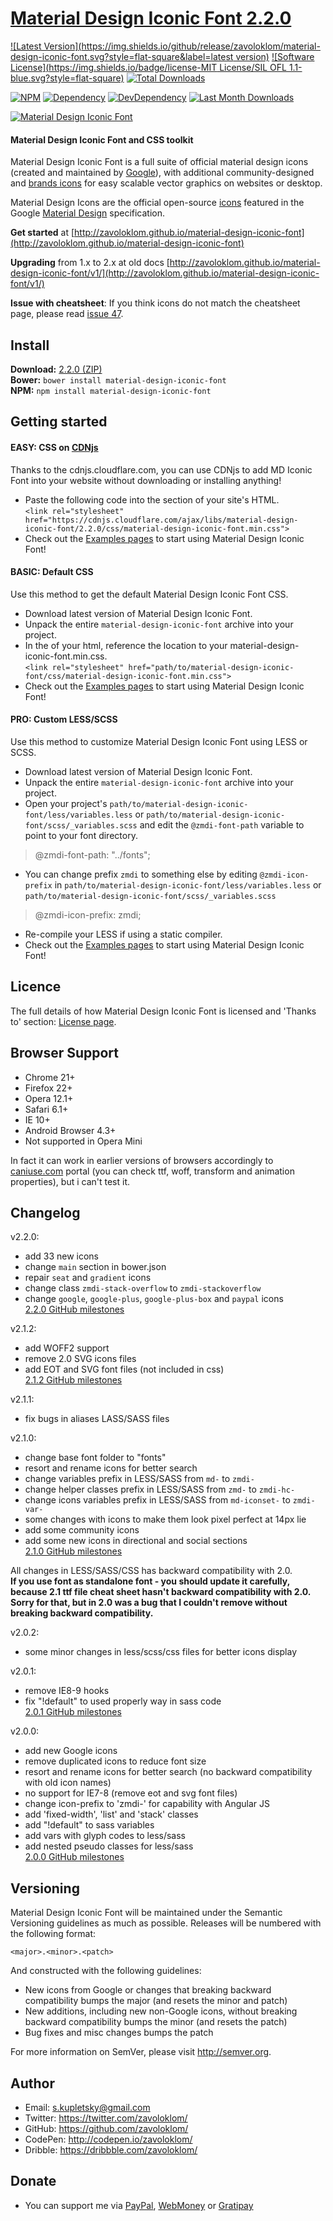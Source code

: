 # [Material Design Iconic Font 2.2.0](http://zavoloklom.github.io/material-design-iconic-font)

[![Latest Version](https://img.shields.io/github/release/zavoloklom/material-design-iconic-font.svg?style=flat-square&label=latest version)](https://github.com/zavoloklom/material-design-iconic-font/tags)
[![Software License](https://img.shields.io/badge/license-MIT License/SIL OFL 1.1-blue.svg?style=flat-square)](LICENSE)
[![Total Downloads](https://img.shields.io/github/downloads/zavoloklom/material-design-iconic-font/latest/total.svg)](https://github.com/zavoloklom/material-design-iconic-font/tags)

[![NPM](https://img.shields.io/npm/v/material-design-iconic-font.svg?style=flat-square)](https://www.npmjs.com/package/material-design-iconic-font)
[![Dependency](https://img.shields.io/david/zavoloklom/material-design-iconic-font.svg?style=flat-square)](https://david-dm.org/zavoloklom/material-design-iconic-font)
[![DevDependency](https://img.shields.io/david/dev/zavoloklom/material-design-iconic-font.svg?style=flat-square)](https://david-dm.org/zavoloklom/material-design-iconic-font#info=devDependencies)
[![Last Month Downloads](https://img.shields.io/npm/dm/material-design-iconic-font.svg?style=flat-square)](https://www.npmjs.com/package/material-design-iconic-font)

[![Material Design Iconic Font](http://zavoloklom.github.io/material-design-iconic-font/img/Material-Design-Iconic-Font.png)](http://zavoloklom.github.io/material-design-iconic-font/)

#### Material Design Iconic Font and CSS toolkit

Material Design Iconic Font is a full suite of official material design icons (created and maintained by [Google](https://github.com/google/material-design-icons)), with additional community-designed and [brands icons](https://github.com/zavoloklom/material-design-iconic-font/tree/master/svg/brands) for easy scalable vector graphics on websites or desktop.

Material Design Icons are the official open-source [icons](http://www.google.com/design/spec/resources/sticker-sheets.html#sticker-sheets-components) featured in the Google [Material Design](http://www.google.com/design/spec) specification.

**Get started** at [http://zavoloklom.github.io/material-design-iconic-font](http://zavoloklom.github.io/material-design-iconic-font)

**Upgrading** from 1.x to 2.x at old docs [http://zavoloklom.github.io/material-design-iconic-font/v1/](http://zavoloklom.github.io/material-design-iconic-font/v1/)

**Issue with cheatsheet**: If you think icons do not match the cheatsheet page, please read [issue 47](https://github.com/zavoloklom/material-design-iconic-font/issues/47).

## Install
**Download:**    [2.2.0 (ZIP)](https://github.com/zavoloklom/material-design-iconic-font/releases/download/2.2.0/material-design-iconic-font.zip)   
**Bower:**       `bower install material-design-iconic-font`   
**NPM:**         `npm install material-design-iconic-font`

## Getting started
#### EASY: CSS on [CDNjs](https://cdnjs.com/libraries/material-design-iconic-font)
Thanks to the cdnjs.cloudflare.com, you can use CDNjs to add MD Iconic Font into your website without downloading or installing anything!   
- Paste the following code into the <head> section of your site's HTML.  
`<link rel="stylesheet" href="https://cdnjs.cloudflare.com/ajax/libs/material-design-iconic-font/2.2.0/css/material-design-iconic-font.min.css">`   
- Check out the [Examples pages](http://zavoloklom.github.io/material-design-iconic-font/examples.html) to start using Material Design Iconic Font!   

#### BASIC: Default CSS
Use this method to get the default Material Design Iconic Font CSS.   
- Download latest version of Material Design Iconic Font.   
- Unpack the entire `material-design-iconic-font` archive into your project.   
- In the <head> of your html, reference the location to your material-design-iconic-font.min.css.   
`<link rel="stylesheet" href="path/to/material-design-iconic-font/css/material-design-iconic-font.min.css">`   
- Check out the [Examples pages](http://zavoloklom.github.io/material-design-iconic-font/examples.html) to start using Material Design Iconic Font!   

#### PRO: Custom LESS/SCSS
Use this method to customize Material Design Iconic Font using LESS or SCSS.   
- Download latest version of Material Design Iconic Font.   
- Unpack the entire `material-design-iconic-font` archive into your project.   
- Open your project's `path/to/material-design-iconic-font/less/variables.less` or `path/to/material-design-iconic-font/scss/_variables.scss` and edit the `@zmdi-font-path` variable to point to your font directory.   

> @zmdi-font-path:   "../fonts";

- You can change prefix `zmdi` to something else by editing `@zmdi-icon-prefix` in `path/to/material-design-iconic-font/less/variables.less` or `path/to/material-design-iconic-font/scss/_variables.scss`

> @zmdi-icon-prefix:       zmdi;

- Re-compile your LESS if using a static compiler.
- Check out the [Examples pages](http://zavoloklom.github.io/material-design-iconic-font/examples.html) to start using Material Design Iconic Font!

## Licence
The full details of how Material Design Iconic Font is licensed and 'Thanks to' section: [License page](http://zavoloklom.github.io/material-design-iconic-font/license.html).

## Browser Support
- Chrome 21+   
- Firefox 22+   
- Opera 12.1+   
- Safari 6.1+   
- IE 10+   
- Android Browser 4.3+   
- Not supported in Opera Mini   

In fact it can work in earlier versions of browsers accordingly to [caniuse.com](http://caniuse.com/) portal (you can check ttf, woff, transform and animation properties), but i can't test it.

## Changelog   
v2.2.0:   
- add 33 new icons   
- change `main` section in bower.json   
- repair `seat` and `gradient` icons   
- change class `zmdi-stack-overflow` to `zmdi-stackoverflow`   
- change `google`, `google-plus`, `google-plus-box` and `paypal` icons   
[2.2.0 GitHub milestones](https://github.com/zavoloklom/material-design-iconic-font/issues?milestone=5&page=1&state=closed)  

v2.1.2:   
- add WOFF2 support    
- remove 2.0 SVG icons files
- add EOT and SVG font files (not included in css)   
[2.1.2 GitHub milestones](https://github.com/zavoloklom/material-design-iconic-font/issues?milestone=6&page=1&state=closed)    

v2.1.1:   
- fix bugs in aliases LASS/SASS files   

v2.1.0:   
- change base font folder to "fonts"   
- resort and rename icons for better search   
- change variables prefix in LESS/SASS from ```md-``` to ```zmdi-```   
- change helper classes prefix in LESS/SASS from ```zmd-``` to ```zmdi-hc-```   
- change icons variables prefix in LESS/SASS from ```md-iconset-``` to ```zmdi-var-```   
- some changes with icons to make them look pixel perfect at 14px lie   
- add some community icons   
- add some new icons in directional and social sections   
[2.1.0 GitHub milestones](https://github.com/zavoloklom/material-design-iconic-font/issues?milestone=4&page=1&state=closed)    

All changes in LESS/SASS/CSS has backward compatibility with 2.0.    
**If you use font as standalone font - you should update it carefully, because 2.1 ttf file cheat sheet hasn't backward compatibility with 2.0. Sorry for that, but in 2.0 was a bug that I couldn't remove without breaking backward compatibility.**    

v2.0.2:   
- some minor changes in less/scss/css files for better icons display    

v2.0.1:   
- remove IE8-9 hooks   
- fix "!default" to used properly way in sass code   
[2.0.1 GitHub milestones](https://github.com/zavoloklom/material-design-iconic-font/issues?milestone=2&page=1&state=closed)

v2.0.0:   
- add new Google icons   
- remove duplicated icons to reduce font size   
- resort and rename icons for better search (no backward compatibility with old icon names)  
- no support for IE7-8 (remove eot and svg font files)   
- change icon-prefix to 'zmdi-' for capability with Angular JS   
- add 'fixed-width', 'list' and 'stack' classes  
- add "!default" to sass variables   
- add vars with glyph codes to less/sass   
- add nested pseudo classes for less/sass   
[2.0.0 GitHub milestones](https://github.com/zavoloklom/material-design-iconic-font/issues?milestone=3&page=1&state=closed)

## Versioning
Material Design Iconic Font will be maintained under the Semantic Versioning guidelines as much as possible. Releases will be numbered with the following format:

`<major>.<minor>.<patch>`

And constructed with the following guidelines:

* New icons from Google or changes that breaking backward compatibility bumps the major (and resets the minor and patch)
* New additions, including new non-Google icons, without breaking backward compatibility bumps the minor (and resets the patch)
* Bug fixes and misc changes bumps the patch

For more information on SemVer, please visit http://semver.org.

## Author
- Email: s.kupletsky@gmail.com
- Twitter: https://twitter.com/zavoloklom/
- GitHub: https://github.com/zavoloklom/
- CodePen: http://codepen.io/zavoloklom/
- Dribble: https://dribbble.com/zavoloklom/

## Donate
- You can support me via [PayPal](https://www.paypal.com/cgi-bin/webscr?cmd=_donations&business=s%2ekupletsky%40gmail%2ecom&lc=US&item_name=Material%20Design%20Iconic%20Font&currency_code=USD&bn=PP%2dDonationsBF%3abtn_donateCC_LG%2egif%3aNonHosted), [WebMoney](https://funding.webmoney.ru/material-design-iconic-font/donate) or [Gratipay](http://gratipay.com/zavoloklom/)
